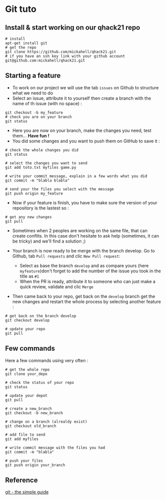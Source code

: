 # Git tuto

## Install & start working on our qhack21 repo
```
# install
apt-get install git
# get the repo
git clone https://github.com/mickahell/qhack21.git
# if you have an ssh key link with your github account
git@github.com:mickahell/qhack21.git
```

## Starting a feature
- To work on our project we will use the tab `issues` on Github to structure what we need to do
- Select an issue, attribute it to yourself then create a branch with the name of th issue (with no space) :
```
git checkout -b my_feature
# check you are on your branch
git status
```
- Here you are now on your branch, make the changes you need, test them... **Have fun !**
-  You did some changes and you want to push them on GitHub to save it :
```
# check the whole changes you did
git status

# select the changes you want to send
git add toto.txt myfiles game.py

# write your commit message, explain in a few words what you did
git commit -m "blabla blabla"

# send your the files you select with the message
git push origin my_feature
```
- Now if your feature is finish, you have to make sure the version of your repository is the lastest so :
```
# get any new changes
git pull
```
- Sometimes when 2 peoples are working on the same file, that can create conflits. In this case don't hesitate to ask help (sometimes, it can be tricky) and we'll find a solution ;)

- Your branch is now ready to be merge with the branch develop. Go to Github, tab `Pull requests` and clic `New Pull request`:
	- Select as base the branch `develop` and as compare yours (here `myfeature`)don't forget to add the number of the issue you took in the title as `#1`
	- When the PR is ready, attribute it to someone who can just make a quick review, validate and clic `Merge`
- Then came back to your repo, get back on the `develop` branch get the new changes and restart the whole process by selecting another feature :
```
# get back on the branch develop
git checkout develop

# update your repo
git pull
```

## Few commands
Here a few commands using very often :
```
# get the whole repo
git clone your_depo

# check the status of your repo
git status

# update your depot
git pull

# create a new_branch
git checkout -b new_branch

# change on a branch (alrealdy exist)
git checkout old_branch

# add file to send
git add myfiles

# write commit message with the files you had
git commit -m "blabla"

# push your files
git push origin your_branch
```

## Reference
[git - the simple guide](http://rogerdudler.github.io/git-guide/index.html)

